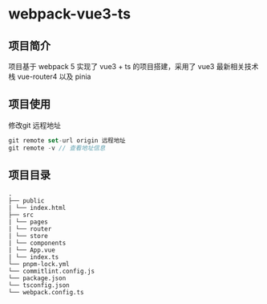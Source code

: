 # webpack-vue3-ts

## 项目简介

项目基于 webpack 5 实现了 vue3 + ts 的项目搭建，采用了 vue3 最新相关技术栈 vue-router4 以及 pinia

## 项目使用
修改git 远程地址
```js
git remote set-url origin 远程地址
git remote -v // 查看地址信息

```

## 项目目录

```
. 
├── public
| └── index.html
├── src 
| └── pages
| └── router
| └── store
| └── components
| └── App.vue
| └── index.ts
└── pnpm-lock.yml
└── commitlint.config.js
└── package.json
└── tsconfig.json
└── webpack.config.ts
```